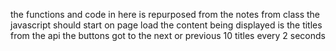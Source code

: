 the functions and code in here is repurposed from the notes from class
the javascript should start on page load
the content being displayed is the titles from the api
the buttons got to the next or previous 10 titles every 2 seconds
